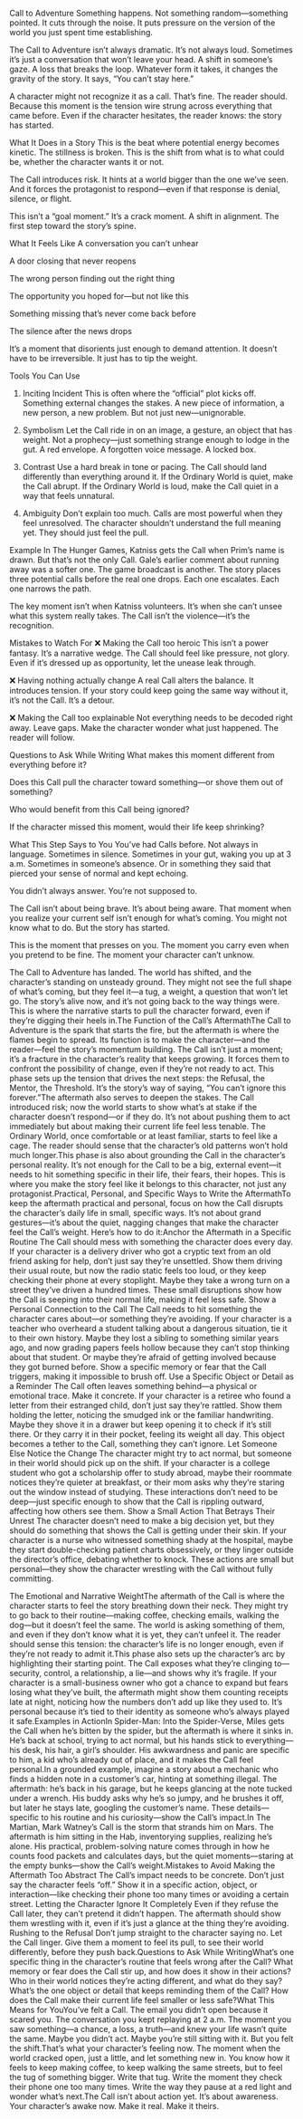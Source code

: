 Call to Adventure
Something happens. Not something random—something pointed. It cuts through the noise. It puts pressure on the version of the world you just spent time establishing.

The Call to Adventure isn’t always dramatic. It’s not always loud. Sometimes it’s just a conversation that won’t leave your head. A shift in someone’s gaze. A loss that breaks the loop. Whatever form it takes, it changes the gravity of the story. It says, “You can’t stay here.”

A character might not recognize it as a call. That’s fine. The reader should. Because this moment is the tension wire strung across everything that came before. Even if the character hesitates, the reader knows: the story has started.

What It Does in a Story
This is the beat where potential energy becomes kinetic. The stillness is broken. This is the shift from what is to what could be, whether the character wants it or not.

The Call introduces risk. It hints at a world bigger than the one we’ve seen. And it forces the protagonist to respond—even if that response is denial, silence, or flight.

This isn’t a “goal moment.” It’s a crack moment. A shift in alignment. The first step toward the story’s spine.

What It Feels Like
A conversation you can’t unhear

A door closing that never reopens

The wrong person finding out the right thing

The opportunity you hoped for—but not like this

Something missing that’s never come back before

The silence after the news drops

It’s a moment that disorients just enough to demand attention. It doesn’t have to be irreversible. It just has to tip the weight.

Tools You Can Use
1. Inciting Incident
This is often where the “official” plot kicks off. Something external changes the stakes. A new piece of information, a new person, a new problem. But not just new—unignorable.

2. Symbolism
Let the Call ride in on an image, a gesture, an object that has weight. Not a prophecy—just something strange enough to lodge in the gut. A red envelope. A forgotten voice message. A locked box.

3. Contrast
Use a hard break in tone or pacing. The Call should land differently than everything around it. If the Ordinary World is quiet, make the Call abrupt. If the Ordinary World is loud, make the Call quiet in a way that feels unnatural.

4. Ambiguity
Don’t explain too much. Calls are most powerful when they feel unresolved. The character shouldn’t understand the full meaning yet. They should just feel the pull.

Example
In The Hunger Games, Katniss gets the Call when Prim’s name is drawn. But that’s not the only Call. Gale’s earlier comment about running away was a softer one. The game broadcast is another. The story places three potential calls before the real one drops. Each one escalates. Each one narrows the path.

The key moment isn’t when Katniss volunteers. It’s when she can’t unsee what this system really takes. The Call isn’t the violence—it’s the recognition.

Mistakes to Watch For
❌ Making the Call too heroic
This isn’t a power fantasy. It’s a narrative wedge. The Call should feel like pressure, not glory. Even if it’s dressed up as opportunity, let the unease leak through.

❌ Having nothing actually change
A real Call alters the balance. It introduces tension. If your story could keep going the same way without it, it’s not the Call. It’s a detour.

❌ Making the Call too explainable
Not everything needs to be decoded right away. Leave gaps. Make the character wonder what just happened. The reader will follow.

Questions to Ask While Writing
What makes this moment different from everything before it?

Does this Call pull the character toward something—or shove them out of something?

Who would benefit from this Call being ignored?

If the character missed this moment, would their life keep shrinking?

What This Step Says to You
You’ve had Calls before. Not always in language. Sometimes in silence. Sometimes in your gut, waking you up at 3 a.m. Sometimes in someone’s absence. Or in something they said that pierced your sense of normal and kept echoing.

You didn’t always answer. You’re not supposed to.

The Call isn’t about being brave. It’s about being aware. That moment when you realize your current self isn’t enough for what’s coming. You might not know what to do. But the story has started.

This is the moment that presses on you. The moment you carry even when you pretend to be fine. The moment your character can’t unknow.

The Call to Adventure has landed. The world has shifted, and the character’s standing on unsteady ground. They might not see the full shape of what’s coming, but they feel it—a tug, a weight, a question that won’t let go. The story’s alive now, and it’s not going back to the way things were. This is where the narrative starts to pull the character forward, even if they’re digging their heels in.The Function of the Call’s AftermathThe Call to Adventure is the spark that starts the fire, but the aftermath is where the flames begin to spread. Its function is to make the character—and the reader—feel the story’s momentum building. The Call isn’t just a moment; it’s a fracture in the character’s reality that keeps growing. It forces them to confront the possibility of change, even if they’re not ready to act. This phase sets up the tension that drives the next steps: the Refusal, the Mentor, the Threshold. It’s the story’s way of saying, “You can’t ignore this forever.”The aftermath also serves to deepen the stakes. The Call introduced risk; now the world starts to show what’s at stake if the character doesn’t respond—or if they do. It’s not about pushing them to act immediately but about making their current life feel less tenable. The Ordinary World, once comfortable or at least familiar, starts to feel like a cage. The reader should sense that the character’s old patterns won’t hold much longer.This phase is also about grounding the Call in the character’s personal reality. It’s not enough for the Call to be a big, external event—it needs to hit something specific in their life, their fears, their hopes. This is where you make the story feel like it belongs to this character, not just any protagonist.Practical, Personal, and Specific Ways to Write the AftermathTo keep the aftermath practical and personal, focus on how the Call disrupts the character’s daily life in small, specific ways. It’s not about grand gestures—it’s about the quiet, nagging changes that make the character feel the Call’s weight. Here’s how to do it:Anchor the Aftermath in a Specific Routine
The Call should mess with something the character does every day. If your character is a delivery driver who got a cryptic text from an old friend asking for help, don’t just say they’re unsettled. Show them driving their usual route, but now the radio static feels too loud, or they keep checking their phone at every stoplight. Maybe they take a wrong turn on a street they’ve driven a hundred times. These small disruptions show how the Call is seeping into their normal life, making it feel less safe.
Show a Personal Connection to the Call
The Call needs to hit something the character cares about—or something they’re avoiding. If your character is a teacher who overheard a student talking about a dangerous situation, tie it to their own history. Maybe they lost a sibling to something similar years ago, and now grading papers feels hollow because they can’t stop thinking about that student. Or maybe they’re afraid of getting involved because they got burned before. Show a specific memory or fear that the Call triggers, making it impossible to brush off.
Use a Specific Object or Detail as a Reminder
The Call often leaves something behind—a physical or emotional trace. Make it concrete. If your character is a retiree who found a letter from their estranged child, don’t just say they’re rattled. Show them holding the letter, noticing the smudged ink or the familiar handwriting. Maybe they shove it in a drawer but keep opening it to check if it’s still there. Or they carry it in their pocket, feeling its weight all day. This object becomes a tether to the Call, something they can’t ignore.
Let Someone Else Notice the Change
The character might try to act normal, but someone in their world should pick up on the shift. If your character is a college student who got a scholarship offer to study abroad, maybe their roommate notices they’re quieter at breakfast, or their mom asks why they’re staring out the window instead of studying. These interactions don’t need to be deep—just specific enough to show that the Call is rippling outward, affecting how others see them.
Show a Small Action That Betrays Their Unrest
The character doesn’t need to make a big decision yet, but they should do something that shows the Call is getting under their skin. If your character is a nurse who witnessed something shady at the hospital, maybe they start double-checking patient charts obsessively, or they linger outside the director’s office, debating whether to knock. These actions are small but personal—they show the character wrestling with the Call without fully committing.

The Emotional and Narrative WeightThe aftermath of the Call is where the character starts to feel the story breathing down their neck. They might try to go back to their routine—making coffee, checking emails, walking the dog—but it doesn’t feel the same. The world is asking something of them, and even if they don’t know what it is yet, they can’t unfeel it. The reader should sense this tension: the character’s life is no longer enough, even if they’re not ready to admit it.This phase also sets up the character’s arc by highlighting their starting point. The Call exposes what they’re clinging to—security, control, a relationship, a lie—and shows why it’s fragile. If your character is a small-business owner who got a chance to expand but fears losing what they’ve built, the aftermath might show them counting receipts late at night, noticing how the numbers don’t add up like they used to. It’s personal because it’s tied to their identity as someone who’s always played it safe.Examples in ActionIn Spider-Man: Into the Spider-Verse, Miles gets the Call when he’s bitten by the spider, but the aftermath is where it sinks in. He’s back at school, trying to act normal, but his hands stick to everything—his desk, his hair, a girl’s shoulder. His awkwardness and panic are specific to him, a kid who’s already out of place, and it makes the Call feel personal.In a grounded example, imagine a story about a mechanic who finds a hidden note in a customer’s car, hinting at something illegal. The aftermath: he’s back in his garage, but he keeps glancing at the note tucked under a wrench. His buddy asks why he’s so jumpy, and he brushes it off, but later he stays late, googling the customer’s name. These details—specific to his routine and his curiosity—show the Call’s impact.In The Martian, Mark Watney’s Call is the storm that strands him on Mars. The aftermath is him sitting in the Hab, inventorying supplies, realizing he’s alone. His practical, problem-solving nature comes through in how he counts food packets and calculates days, but the quiet moments—staring at the empty bunks—show the Call’s weight.Mistakes to Avoid Making the Aftermath Too Abstract
The Call’s impact needs to be concrete. Don’t just say the character feels “off.” Show it in a specific action, object, or interaction—like checking their phone too many times or avoiding a certain street. Letting the Character Ignore It Completely
Even if they refuse the Call later, they can’t pretend it didn’t happen. The aftermath should show them wrestling with it, even if it’s just a glance at the thing they’re avoiding. Rushing to the Refusal
Don’t jump straight to the character saying no. Let the Call linger. Give them a moment to feel its pull, to see their world differently, before they push back.Questions to Ask While WritingWhat’s one specific thing in the character’s routine that feels wrong after the Call?
What memory or fear does the Call stir up, and how does it show in their actions?
Who in their world notices they’re acting different, and what do they say?
What’s the one object or detail that keeps reminding them of the Call?
How does the Call make their current life feel smaller or less safe?What This Means for YouYou’ve felt a Call. The email you didn’t open because it scared you. The conversation you kept replaying at 2 a.m. The moment you saw something—a chance, a loss, a truth—and knew your life wasn’t quite the same. Maybe you didn’t act. Maybe you’re still sitting with it. But you felt the shift.That’s what your character’s feeling now. The moment when the world cracked open, just a little, and let something new in. You know how it feels to keep making coffee, to keep walking the same streets, but to feel the tug of something bigger. Write that tug. Write the moment they check their phone one too many times. Write the way they pause at a red light and wonder what’s next.The Call isn’t about action yet. It’s about awareness. Your character’s awake now. Make it real. Make it theirs.

